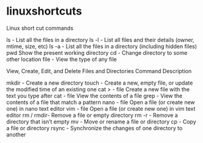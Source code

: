 # linuxshortcuts
Linux short cut commands 

ls	-   List all the files in a directory
ls -l	- List all files and their details (owner, mtime, size, etc)
ls -a	- List all the files in a directory (including hidden files)
pwd	Show the present working directory
cd	-   Change directory to some other location
file	- View the type of any file
 

View, Create, Edit, and Delete Files and Directories
Command	Description

mkdir -   	Create a new directory
touch -	    Create a new, empty file, or update the modified time of an existing one
cat >  -    file	Create a new file with the text you type after
cat  -      file View the contents of a file
grep	   -  View the contents of a file that match a pattern
nano -      file	Open a file (or create new one) in nano text editor
vim -       file	Open a file (or create new one) in vim text editor
rm / rmdir- Remove a file or empty directory
rm -r -    	Remove a directory that isn’t empty
mv	-       Move or rename a file or directory
cp	-       Copy a file or directory
rsync	-     Synchronize the changes of one directory to another
